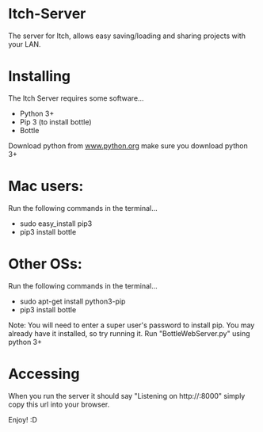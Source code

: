 # Itch-Server
The server for Itch, allows easy saving/loading and sharing projects with your LAN.

# Installing
The Itch Server requires some software...
  * Python 3+
  * Pip 3 (to install bottle)
  * Bottle
  
Download python from www.python.org make sure you download python 3+
# Mac users:
Run the following commands in the terminal...
  * sudo easy_install pip3
  * pip3 install bottle
# Other OSs:
Run the following commands in the terminal...
  * sudo apt-get install python3-pip
  * pip3 install bottle
  
Note: You will need to enter a super user's password to install pip.
You may already have it installed, so try running it.
Run "BottleWebServer.py" using python 3+


# Accessing
When you run the server it should say "Listening on http://<your ip>:8000" simply copy this url into your browser.

Enjoy! :D
